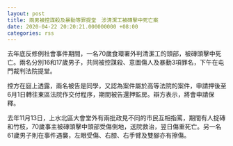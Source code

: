 ```yaml
---
layout: post
title: 兩男被控謀殺及暴動等罪提堂　涉清潔工被磚擊中死亡案
date: 2020-04-22 20:20:21.000000000 +08:00
categories: rss
---
```


去年底反修例社會事件期間，一名70歲食環署外判清潔工的頭部，被磚頭擊中死亡。兩名分別16和17歲男子，共同被控謀殺、意圖傷人及暴動3項罪名，下午在屯門裁判法院提堂。

控方在庭上透露，兩名被告是同學，又認為案件屬於高等法院的案件，申請押後至6月1日轉往東區法院作交付程序，期間被告還押監房。辯方表示，將會申請保釋。

去年11月13日，上水北區大會堂外有兩批政見不同的市民互相指罵，期間有人掟磚和竹枝，70歲事主被磚頭擊中頭部受傷倒地，送院救治，翌日傷重死亡。另一名61歲男子則在事件遇襲，左眼受傷、右膝、右手臂及雙腳亦有擦傷。
